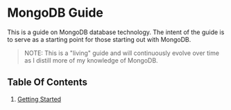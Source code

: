 # MongoDB Guide

This is a guide on MongoDB database technology. The intent of the guide is to serve as a starting point for those starting out with MongoDB.

> NOTE: This is a "living" guide and will continuously evolve over time as I distill more of my knowledge of MongoDB.

## Table Of Contents

1. [Getting Started]

[Getting Started]: https://github.com/drminnaar/guides/blob/master/mongodb-guide/1-getting-started.md